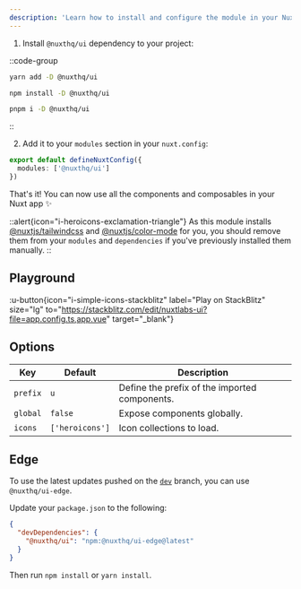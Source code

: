 ```yaml
---
description: 'Learn how to install and configure the module in your Nuxt app.'
---
```


1. Install `@nuxthq/ui` dependency to your project:

::code-group

```bash [yarn]
yarn add -D @nuxthq/ui
```

```bash [npm]
npm install -D @nuxthq/ui
```

```sh [pnpm]
pnpm i -D @nuxthq/ui
```

::

2. Add it to your `modules` section in your `nuxt.config`:

```ts [nuxt.config]
export default defineNuxtConfig({
  modules: ['@nuxthq/ui']
})
```

That's it! You can now use all the components and composables in your Nuxt app ✨

::alert{icon="i-heroicons-exclamation-triangle"}
As this module installs [@nuxtjs/tailwindcss](https://tailwindcss.nuxtjs.org/) and [@nuxtjs/color-mode](https://color-mode.nuxtjs.org/) for you, you should remove them from your `modules` and `dependencies` if you've previously installed them manually.
::

## Playground

:u-button{icon="i-simple-icons-stackblitz" label="Play on StackBlitz" size="lg" to="https://stackblitz.com/edit/nuxtlabs-ui?file=app.config.ts,app.vue" target="_blank"}

## Options

| Key                      | Default                | Description                                      |
| ------------------------ | ---------------------- | ------------------------------------------------ |
| `prefix`                 | `u`                    | Define the prefix of the imported components.    |
| `global`                 | `false`                | Expose components globally.                      |
| `icons`                  | `['heroicons']`        | Icon collections to load.                        |

## Edge

To use the latest updates pushed on the [`dev`](https://github.com/nuxtlabs/ui/tree/dev) branch, you can use `@nuxthq/ui-edge`.

Update your `package.json` to the following:

```json [package.json]
{
  "devDependencies": {
    "@nuxthq/ui": "npm:@nuxthq/ui-edge@latest"
  }
}
```

Then run `npm install` or `yarn install`.
